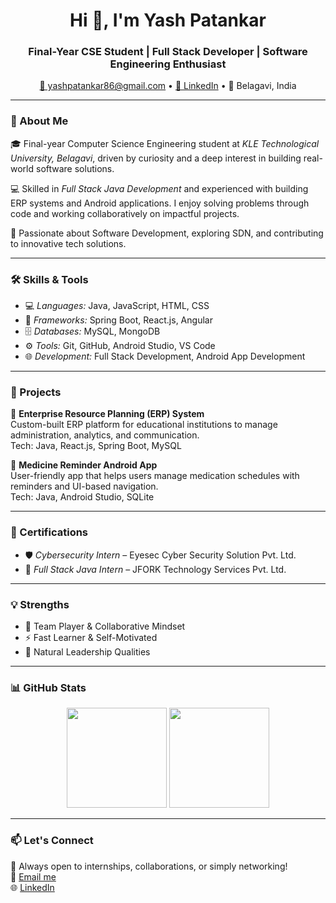<h1 align="center">Hi 👋, I'm Yash Patankar</h1>
<h3 align="center">Final-Year CSE Student | Full Stack Developer | Software Engineering Enthusiast</h3>

<p align="center">
  <a href="mailto:yashpatankar86@gmail.com">📧 yashpatankar86@gmail.com</a> • 
  <a href="https://www.linkedin.com/in/your-link">💼 LinkedIn</a> • 
  📍 Belagavi, India
</p>

---

### 🧠 About Me

🎓 Final-year Computer Science Engineering student at *KLE Technological University, Belagavi*, driven by curiosity and a deep interest in building real-world software solutions.

💻 Skilled in *Full Stack Java Development* and experienced with building ERP systems and Android applications. I enjoy solving problems through code and working collaboratively on impactful projects.

🚀 Passionate about Software Development, exploring SDN, and contributing to innovative tech solutions.

---

### 🛠 Skills & Tools

- 💻 *Languages:* Java, JavaScript, HTML, CSS
- 🧩 *Frameworks:* Spring Boot, React.js, Angular
- 🗄 *Databases:* MySQL, MongoDB
- ⚙ *Tools:* Git, GitHub, Android Studio, VS Code
- 🌐 *Development:* Full Stack Development, Android App Development

---

### 💼 Projects

📌 **Enterprise Resource Planning (ERP) System**  
Custom-built ERP platform for educational institutions to manage administration, analytics, and communication.  
Tech: Java, React.js, Spring Boot, MySQL

📌 **Medicine Reminder Android App**  
User-friendly app that helps users manage medication schedules with reminders and UI-based navigation.  
Tech: Java, Android Studio, SQLite

---

### 📃 Certifications

- 🛡 *Cybersecurity Intern* – Eyesec Cyber Security Solution Pvt. Ltd.  
- 🔧 *Full Stack Java Intern* – JFORK Technology Services Pvt. Ltd.

---

### 💡 Strengths

- 🤝 Team Player & Collaborative Mindset  
- ⚡ Fast Learner & Self-Motivated  
- 👑 Natural Leadership Qualities  

---

### 📊 GitHub Stats

<p align="center">
  <img src="https://github-readme-stats.vercel.app/api?username=yashpatankar&show_icons=true&theme=tokyonight" height="160"/>
  <img src="https://github-readme-streak-stats.herokuapp.com/?user=yashpatankar&theme=tokyonight" height="160"/>
</p>

---

### 📫 Let's Connect

💬 Always open to internships, collaborations, or simply networking!  
📩 [Email me](mailto:yashpatankar86@gmail.com)  
🌐 [LinkedIn](https://www.linkedin.com/in/your-link)

